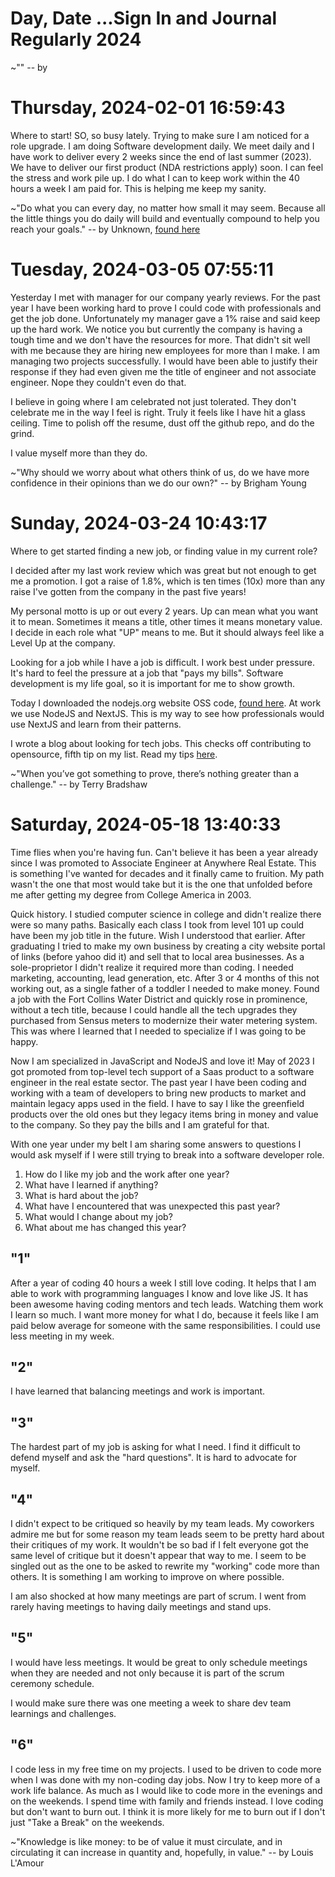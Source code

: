 # Day, Date ...Sign In and Journal Regularly 2024

~""
-- by

# Thursday, 2024-02-01 16:59:43

Where to start! SO, so busy lately. Trying to make sure I am noticed for a role upgrade. I am doing Software development daily. We meet daily and I have work to deliver every 2 weeks since the end of last summer (2023). We have to deliver our first product (NDA restrictions apply) soon. I can feel the stress and work pile up. I do what I can to keep work within the 40 hours a week I am paid for. This is helping me keep my sanity.

~"Do what you can every day, no matter how small it may seem. Because all the little things you do daily will build and eventually compound to help you reach your goals."
-- by Unknown, [found here](https://fitzvillafuerte.com/a-goal-without-a-plan-is-just-a-wish.html)

# Tuesday, 2024-03-05 07:55:11

Yesterday I met with manager for our company yearly reviews. For the past year I have been working hard to prove I could code with professionals and get the job done. Unfortunately my manager gave a 1% raise and said keep up the hard work. We notice you but currently the company is having a tough time and we don't have the resources for more. That didn't sit well with me because they are hiring new employees for more than I make. I am managing two projects successfully. I would have been able to justify their response if they had even given me the title of engineer and not associate engineer. Nope they couldn't even do that.

I believe in going where I am celebrated not just tolerated. They don't celebrate me in the way I feel is right. Truly it feels like I have hit a glass ceiling. Time to polish off the resume, dust off the github repo, and do the grind.

I value myself more than they do.

~"Why should we worry about what others think of us, do we have more confidence in their opinions than we do our own?"
-- by Brigham Young

# Sunday, 2024-03-24 10:43:17

Where to get started finding a new job, or finding value in my current role?

I decided after my last work review which was great but not enough to get me a promotion. I got a raise of 1.8%, which is ten times (10x) more than any raise I've gotten from the company in the past five years!

My personal motto is up or out every 2 years. Up can mean what you want it to mean. Sometimes it means a title, other times it means monetary value. I decide in each role what "UP" means to me. But it should always feel like a Level Up at the company.

Looking for a job while I have a job is difficult. I work best under pressure. It's hard to feel the pressure at a job that "pays my bills". Software development is my life goal, so it is important for me to show growth.

Today I downloaded the nodejs.org website OSS code, [found here](https://github.com/nodejs/nodejs.org). At work we use NodeJS and NextJS. This is my way to see how professionals would use NextJS and learn from their patterns.

I wrote a blog about looking for tech jobs. This checks off contributing to opensource, fifth tip on my list. Read my tips [here](https://dev.to/trewaters/tech-job-hunting-2d9b).

~"When you’ve got something to prove, there’s nothing greater than a challenge."
-- by Terry Bradshaw

# Saturday, 2024-05-18 13:40:33

Time flies when you're having fun. Can't believe it has been a year already since I was promoted to Associate Engineer at Anywhere Real Estate. This is something I've wanted for decades and it finally came to fruition. My path wasn't the one that most would take but it is the one that unfolded before me after getting my degree from College America in 2003.

Quick history. I studied computer science in college and didn't realize there were so many paths. Basically each class I took from level 101 up could have been my job title in the future. Wish I understood that earlier. After graduating I tried to make my own business by creating a city website portal of links (before yahoo did it) and sell that to local area businesses. As a sole-proprietor I didn't realize it required more than coding. I needed marketing, accounting, lead generation, etc. After 3 or 4 months of this not working out, as a single father of a toddler I needed to make money. Found a job with the Fort Collins Water District and quickly rose in prominence, without a tech title, because I could handle all the tech upgrades they purchased from Sensus meters to modernize their water metering system. This was where I learned that I needed to specialize if I was going to be happy.

Now I am specialized in JavaScript and NodeJS and love it! May of 2023 I got promoted from top-level tech support of a Saas product to a software engineer in the real estate sector. The past year I have been coding and working with a team of developers to bring new products to market and maintain legacy apps used in the field. I have to say I like the greenfield products over the old ones but they legacy items bring in money and value to the company. So they pay the bills and I am grateful for that.

With one year under my belt I am sharing some answers to questions I would ask myself if I were still trying to break into a software developer role.

1. How do I like my job and the work after one year?
2. What have I learned if anything?
3. What is hard about the job?
4. What have I encountered that was unexpected this past year?
5. What would I change about my job?
6. What about me has changed this year?

## "1"

After a year of coding 40 hours a week I still love coding. It helps that I am able to work with programming languages I know and love like JS. It has been awesome having coding mentors and tech leads. Watching them work I learn so much. I want more money for what I do, because it feels like I am paid below average for someone with the same responsibilities. I could use less meeting in my week.

## "2"

I have learned that balancing meetings and work is important.

## "3"

The hardest part of my job is asking for what I need. I find it difficult to defend myself and ask the "hard questions". It is hard to advocate for myself.

## "4"

I didn't expect to be critiqued so heavily by my team leads. My coworkers admire me but for some reason my team leads seem to be pretty hard about their critiques of my work. It wouldn't be so bad if I felt everyone got the same level of critique but it doesn't appear that way to me. I seem to be singled out as the one to be asked to rewrite my "working" code more than others. It is something I am working to improve on where possible.

I am also shocked at how many meetings are part of scrum. I went from rarely having meetings to having daily meetings and stand ups.

## "5"

I would have less meetings. It would be great to only schedule meetings when they are needed and not only because it is part of the scrum ceremony schedule.

I would make sure there was one meeting a week to share dev team learnings and challenges.

## "6"

I code less in my free time on my projects. I used to be driven to code more when I was done with my non-coding day jobs. Now I try to keep more of a work life balance. As much as I would like to code more in the evenings and on the weekends. I spend time with family and friends instead. I love coding but don't want to burn out. I think it is more likely for me to burn out if I don't just "Take a Break" on the weekends.

~"Knowledge is like money: to be of value it must circulate, and in circulating it can increase in quantity and, hopefully, in value."
-- by Louis L'Amour
